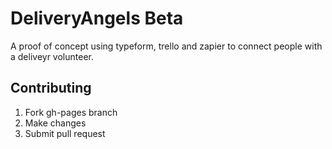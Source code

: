 # DeliveryAngels Beta

A proof of concept using typeform, trello and zapier to connect people with a deliveyr volunteer.

## Contributing

1. Fork gh-pages branch
2. Make changes
3. Submit pull request
